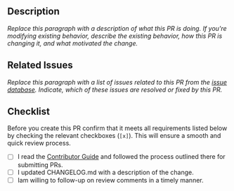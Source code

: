 ## Description

 *Replace this paragraph with a description of what this PR is doing. If you're modifying existing behavior, describe the existing behavior, how this PR is changing it, and what motivated the change.*

 ## Related Issues

 *Replace this paragraph with a list of issues related to this PR from the [issue database]. Indicate, which of these issues are resolved or fixed by this PR.*

 ## Checklist

 Before you create this PR confirm that it meets all requirements listed below by checking the relevant checkboxes (`[x]`). This will ensure a smooth and quick review process.

 - [ ] I read the [Contributor Guide] and followed the process outlined there for submitting PRs.
 - [ ] I updated CHANGELOG.md with a description of the change.
 - [ ] Iam willing to follow-up on review comments in a timely manner.

<!-- Links -->
 [Contributor Guide]: https://github.com/vnappmob
 [issue database]: https://github.com/vnappmob/qrquick/issues 
